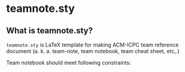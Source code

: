 # teamnote.sty

## What is teamnote.sty?

`teamnote.sty` is LaTeX template for making ACM-ICPC team reference document (a. k. a. team-note, team notebook, team cheat sheet, etc,.)

Team notebook should meet following constraints:

 